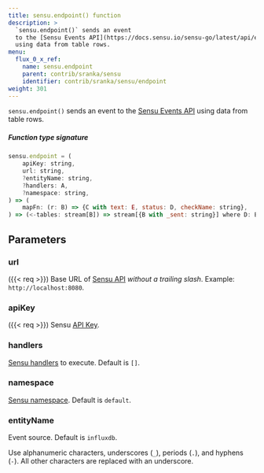 ```yaml
---
title: sensu.endpoint() function
description: >
  `sensu.endpoint()` sends an event
  to the [Sensu Events API](https://docs.sensu.io/sensu-go/latest/api/events/#create-a-new-event)
  using data from table rows.
menu:
  flux_0_x_ref:
    name: sensu.endpoint
    parent: contrib/sranka/sensu
    identifier: contrib/sranka/sensu/endpoint
weight: 301
---
```


<!------------------------------------------------------------------------------

IMPORTANT: This page was generated from comments in the Flux source code. Any
edits made directly to this page will be overwritten the next time the
documentation is generated. 

To make updates to this documentation, update the function comments above the
function definition in the Flux source code:

https://github.com/influxdata/flux/blob/master/stdlib/contrib/sranka/sensu/sensu.flux#L199-L229

Contributing to Flux: https://github.com/influxdata/flux#contributing
Fluxdoc syntax: https://github.com/influxdata/flux/blob/master/docs/fluxdoc.md

------------------------------------------------------------------------------->

`sensu.endpoint()` sends an event
to the [Sensu Events API](https://docs.sensu.io/sensu-go/latest/api/events/#create-a-new-event)
using data from table rows.



##### Function type signature

```js
sensu.endpoint = (
    apiKey: string,
    url: string,
    ?entityName: string,
    ?handlers: A,
    ?namespace: string,
) => (
    mapFn: (r: B) => {C with text: E, status: D, checkName: string},
) => (<-tables: stream[B]) => stream[{B with _sent: string}] where D: Equatable
```

## Parameters

### url
({{< req >}})
Base URL of [Sensu API](https://docs.sensu.io/sensu-go/latest/migrate/#architecture)
*without a trailing slash*.
Example: `http://localhost:8080`.



### apiKey
({{< req >}})
Sensu [API Key](https://docs.sensu.io/sensu-go/latest/operations/control-access/).



### handlers

[Sensu handlers](https://docs.sensu.io/sensu-go/latest/reference/handlers/) to execute.
Default is `[]`.



### namespace

[Sensu namespace](https://docs.sensu.io/sensu-go/latest/reference/rbac/).
Default is `default`.



### entityName

Event source.
Default is `influxdb`.

Use alphanumeric characters, underscores (`_`), periods (`.`), and hyphens (`-`).
All other characters are replaced with an underscore.

